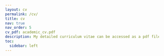 ```yaml
---
layout: cv
permalink: /cv/
title: cv
nav: true
nav_order: 5
cv_pdf: academic_cv.pdf
description: My detailed curriculum vitae can be accessed as a pdf file by clicking the link beside.
toc:
  sidebar: left
---
```


